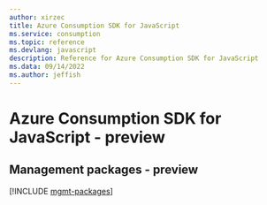 ```yaml
---
author: xirzec
title: Azure Consumption SDK for JavaScript
ms.service: consumption
ms.topic: reference
ms.devlang: javascript
description: Reference for Azure Consumption SDK for JavaScript
ms.data: 09/14/2022
ms.author: jeffish
---
```

# Azure Consumption SDK for JavaScript - preview

## Management packages - preview
[!INCLUDE [mgmt-packages](consumption-mgmt-index.md)]